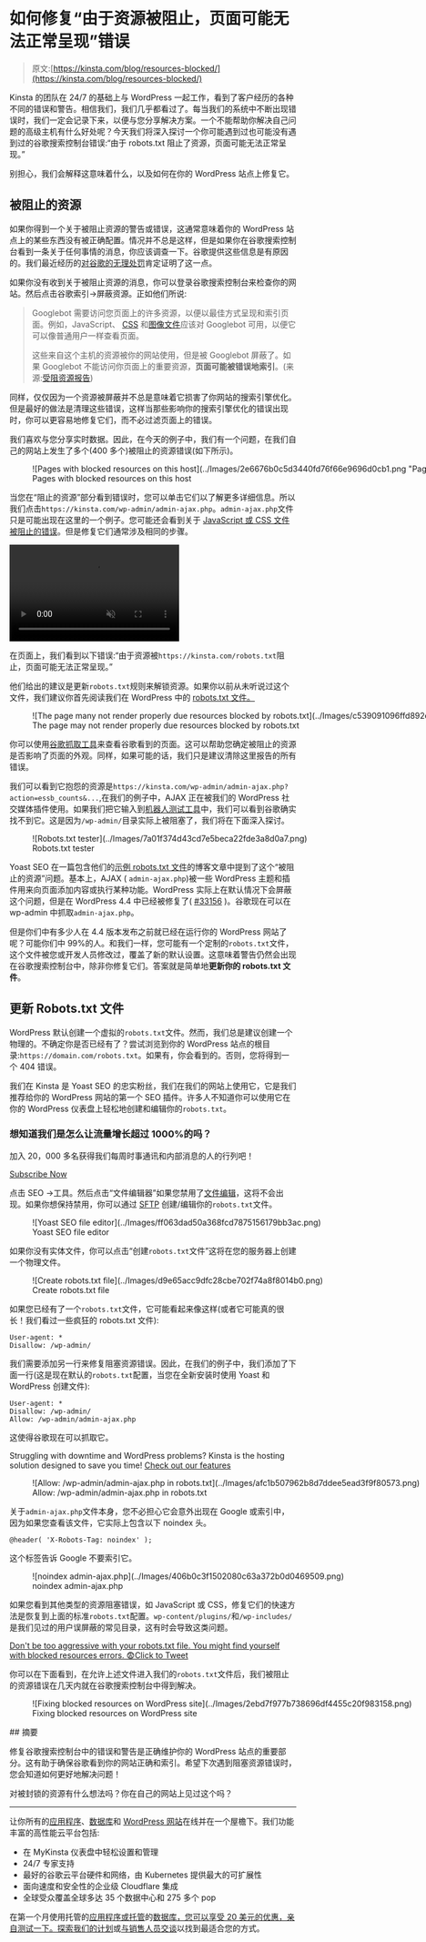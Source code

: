 # 如何修复“由于资源被阻止，页面可能无法正常呈现”错误

> 原文:[https://kinsta.com/blog/resources-blocked/](https://kinsta.com/blog/resources-blocked/)

Kinsta 的团队在 24/7 的基础上与 WordPress 一起工作，看到了客户经历的各种不同的错误和警告。相信我们，我们几乎都看过了。每当我们的系统中不断出现错误时，我们一定会记录下来，以便与您分享解决方案。一个不能帮助你解决自己问题的高级主机有什么好处呢？今天我们将深入探讨一个你可能遇到过也可能没有遇到过的谷歌搜索控制台错误:“由于 robots.txt 阻止了资源，页面可能无法正常呈现。”

别担心，我们会解释这意味着什么，以及如何在你的 WordPress 站点上修复它。

## 被阻止的资源

如果你得到一个关于被阻止资源的警告或错误，这通常意味着你的 WordPress 站点上的某些东西没有被正确配置。情况并不总是这样，但是如果你在谷歌搜索控制台看到一条关于任何事情的消息，你应该调查一下。谷歌提供这些信息是有原因的。我们最近经历的[对谷歌的无理处罚](https://kinsta.com/blog/decline-seo-rankings/)肯定证明了这一点。

如果你没有收到关于被阻止资源的消息，你可以登录谷歌搜索控制台来检查你的网站。然后点击谷歌索引→屏蔽资源。正如他们所说:

> Googlebot 需要访问您页面上的许多资源，以便以最佳方式呈现和索引页面。例如，JavaScript、 [CSS](https://kinsta.com/blog/wordpress-css/) 和[图像文件](https://kinsta.com/blog/image-file-types/)应该对 Googlebot 可用，以便它可以像普通用户一样查看页面。
> 
> 这些来自这个主机的资源被你的网站使用，但是被 Googlebot 屏蔽了。如果 Googlebot 不能访问你页面上的重要资源，**页面可能被错误地索引**。(来源:[受阻资源报告](https://support.google.com/webmasters/answer/6153277))

同样，仅仅因为一个资源被屏蔽并不总是意味着它损害了你网站的搜索引擎优化。但是最好的做法是清理这些错误，这样当那些影响你的搜索引擎优化的错误出现时，你可以更容易地修复它们，而不必过滤页面上的错误。

我们喜欢与您分享实时数据。因此，在今天的例子中，我们有一个问题，在我们自己的网站上发生了多个(400 多个)被阻止的资源错误(如下所示)。

<figure id="attachment_21773" aria-describedby="caption-attachment-21773" style="width: 2064px" class="wp-caption aligncenter">![Pages with blocked resources on this host](../Images/2e6676b0c5d3440fd76f66e9696d0cb1.png "Pages with blocked resources on this host")

<figcaption id="caption-attachment-21773" class="wp-caption-text">Pages with blocked resources on this host</figcaption>

</figure>

当您在“阻止的资源”部分看到错误时，您可以单击它们以了解更多详细信息。所以我们点击`https://kinsta.com/wp-admin/admin-ajax.php`。`admin-ajax.php`文件只是可能出现在这里的一个例子。您可能还会看到关于 [JavaScript 或 CSS 文件被阻止的错误](https://www.seroundtable.com/google-warning-googlebot-css-js-20665.html)。但是修复它们通常涉及相同的步骤。

<link rel="stylesheet" href="https://kinsta.com/wp-content/themes/kinsta/dist/components/ctas/cta-mini.css?ver=2e932b8aba3918bfb818">

<aside class="sidebar-cta">

<form id="cta-mini-competition-form" class="cta-mini__content cta-mini__content--comparison" action="https://kinsta.com/kinsta-alternatives/" method="post"><video src="https://kinsta.com/wp-content/themes/kinsta/images/components/sidebar-cta/podium.mp4" loading="lazy" width="298" height="170" aria-hidden="true" loop="true" autoplay="true" playsinline="true" muted="true" disablepictureinpicture="true"><label for="cta-mini-competitors">See how Kinsta stacks up against the competition.</label> <select name="cta-mini-competitors" id="cta-mini-competitors"><option value="">Select your provider</option> <option value="https://kinsta.com/wp-engine-alternative/">WP Engine</option> <option value="https://kinsta.com/siteground-alternative/">SiteGround</option> <option value="https://kinsta.com/godaddy-alternative/">GoDaddy</option> <option value="https://kinsta.com/bluehost-alternative/">Bluehost</option> <option value="https://kinsta.com/flywheel-hosting-alternative/">Flywheel</option> <option value="https://kinsta.com/hostgator-alternative/">HostGator</option> <option value="https://kinsta.com/cloudways-alternative/">Cloudways</option> <option value="https://kinsta.com/aws-alternative/">AWS</option> <option value="https://kinsta.com/digitalocean-alternative/">Digital Ocean</option> <option value="https://kinsta.com/dreamhost-alternative/">DreamHost</option> <option value="https://kinsta.com/kinsta-alternatives/">Other</option></select> <button class="button" type="submit" data-track-ga-category="sidebar-cta" data-track-ga-label="variation_comparison">Compare</button></video></form>

</aside>

在页面上，我们看到以下错误:“由于资源被`https://kinsta.com/robots.txt`阻止，页面可能无法正常呈现。”

他们给出的建议是更新`robots.txt`规则来解锁资源。如果你以前从未听说过这个文件，我们建议你首先阅读我们在 WordPress 中的 [robots.txt 文件。](https://kinsta.com/blog/wordpress-robots-txt/)

<figure id="attachment_21780" aria-describedby="caption-attachment-21780" style="width: 1349px" class="wp-caption aligncenter">![The page many not render properly due resources blocked by robots.txt](../Images/c539091096ffd892edd0212cea4afb9b.png)

<figcaption id="caption-attachment-21780" class="wp-caption-text">The page may not render properly due resources blocked by robots.txt</figcaption>

</figure>

你可以使用[谷歌抓取工具](https://www.google.com/webmasters/tools/googlebot-fetch)来查看谷歌看到的页面。这可以帮助您确定被阻止的资源是否影响了页面的外观。同样，如果可能的话，我们只是建议清除这里报告的所有错误。

我们可以看到它抱怨的资源是`https://kinsta.com/wp-admin/admin-ajax.php?action=essb_counts&...`,在我们的例子中，AJAX 正在被我们的 WordPress 社交媒体插件使用。如果我们把它输入到[机器人测试工具](https://www.google.com/webmasters/tools/robots-testing-tool)中，我们可以看到谷歌确实找不到它。这是因为`/wp-admin/`目录实际上被阻塞了，我们将在下面深入探讨。

<figure id="attachment_21829" aria-describedby="caption-attachment-21829" style="width: 1795px" class="wp-caption aligncenter">![Robots.txt tester](../Images/7a01f374d43cd7e5beca22fde3a8d0a7.png)

<figcaption id="caption-attachment-21829" class="wp-caption-text">Robots.txt tester</figcaption>

</figure>

Yoast SEO 在一篇包含他们的[示例 robots.txt 文件](https://yoast.com/wordpress-robots-txt-example/)的博客文章中提到了这个“被阻止的资源”问题。基本上，AJAX ( `admin-ajax.php`)被一些 WordPress 主题和插件用来向页面添加内容或执行某种功能。WordPress 实际上在默认情况下会屏蔽这个问题，但是在 WordPress 4.4 中已经被修复了( [#33156](https://core.trac.wordpress.org/ticket/33156) )。谷歌现在可以在 wp-admin 中抓取`admin-ajax.php`。

但是你们中有多少人在 4.4 版本发布之前就已经在运行你的 WordPress 网站了呢？可能你们中 99%的人。和我们一样，您可能有一个定制的`robots.txt`文件，这个文件被您或开发人员修改过，覆盖了新的默认设置。这意味着警告仍然会出现在谷歌搜索控制台中，除非你修复它们。答案就是简单地**更新你的 robots.txt 文件**。

## 更新 Robots.txt 文件

WordPress 默认创建一个虚拟的`robots.txt`文件。然而，我们总是建议创建一个物理的。不确定你是否已经有了？尝试浏览到你的 WordPress 站点的根目录:`https://domain.com/robots.txt`。如果有，你会看到的。否则，您将得到一个 404 错误。

我们在 Kinsta 是 Yoast SEO 的忠实粉丝，我们在我们的网站上使用它，它是我们推荐给你的 WordPress 网站的第一个 SEO 插件。许多人不知道你可以使用它在你的 WordPress 仪表盘上轻松地创建和编辑你的`robots.txt`。

 <dialog id="newsletter" class="dialog dialog has-dark-blue-background-color email-modal" aria-hidden="true">## 注册订阅时事通讯

<kinsta-form show-name="false" show-phone="false" show-website="false" show-company="false" show-disk-space="false" show-monthly-visits="false" show-number-of-websites="false" show-message="false" submit-button-text="Sign Up Now" submit-button-text-sending="Signing Up..." success-title="Thanks for subscribing!" success-message="Keep an eye out for our next newsletter." terms-template="newsletter" hubspot-source="subscribe_to_newsletter" submit-button-text-loading="Signing Up"></kinsta-form></dialog>

### 想知道我们是怎么让流量增长超过 1000%的吗？

加入 20，000 多名获得我们每周时事通讯和内部消息的人的行列吧！

[Subscribe Now](#newsletter)

点击 SEO →工具。然后点击“文件编辑器”如果您禁用了[文件编辑](https://codex.wordpress.org/Hardening_WordPress#Disable_File_Editing)，这将不会出现。如果你想保持禁用，你可以通过 [SFTP](https://kinsta.com/knowledgebase/how-to-use-sftp/) 创建/编辑你的`robots.txt`文件。

<figure id="attachment_21817" aria-describedby="caption-attachment-21817" style="width: 1682px" class="wp-caption aligncenter">![Yoast SEO file editor](../Images/ff063dad50a368fcd7875156179bb3ac.png)

<figcaption id="caption-attachment-21817" class="wp-caption-text">Yoast SEO file editor</figcaption>

</figure>

如果你没有实体文件，你可以点击“创建`robots.txt`文件”这将在您的服务器上创建一个物理文件。

<figure id="attachment_21839" aria-describedby="caption-attachment-21839" style="width: 1308px" class="wp-caption aligncenter">![Create robots.txt file](../Images/d9e65acc9dfc28cbe702f74a8f8014b0.png)

<figcaption id="caption-attachment-21839" class="wp-caption-text">Create robots.txt file</figcaption>

</figure>

如果您已经有了一个`robots.txt`文件，它可能看起来像这样(或者它可能真的很长！我们看过一些疯狂的 robots.txt 文件):

```
User-agent: *
Disallow: /wp-admin/
```

我们需要添加另一行来修复阻塞资源错误。因此，在我们的例子中，我们添加了下面一行(这是现在默认的`robots.txt`配置，当您在全新安装时使用 Yoast 和 WordPress 创建文件):

```
User-agent: *
Disallow: /wp-admin/
Allow: /wp-admin/admin-ajax.php
```

这使得谷歌现在可以抓取它。

Struggling with downtime and WordPress problems? Kinsta is the hosting solution designed to save you time! [Check out our features](https://kinsta.com/features/)

<figure id="attachment_21785" aria-describedby="caption-attachment-21785" style="width: 1376px" class="wp-caption aligncenter">![Allow: /wp-admin/admin-ajax.php in robots.txt](../Images/afc1b507962b8d7ddee5ead3f9f80573.png)

<figcaption id="caption-attachment-21785" class="wp-caption-text">Allow: /wp-admin/admin-ajax.php in robots.txt</figcaption>

</figure>

关于`admin-ajax.php`文件本身，您不必担心它会意外出现在 Google 或索引中，因为如果您查看该文件，它实际上包含以下 noindex 头。

```
@header( 'X-Robots-Tag: noindex' );
```

这个标签告诉 Google 不要索引它。

<figure id="attachment_21825" aria-describedby="caption-attachment-21825" style="width: 1532px" class="wp-caption aligncenter">![noindex admin-ajax.php](../Images/406b0c3f1502080c63a372b0d0469509.png)

<figcaption id="caption-attachment-21825" class="wp-caption-text">noindex admin-ajax.php</figcaption>

</figure>

<kinsta-advanced-cta language="en_US" type-int-post="19838" type-int-position="4">如果您看到其他类型的资源阻塞错误，如 JavaScript 或 CSS，修复它们的快速方法是恢复到上面的标准`robots.txt`配置。`wp-content/plugins/`和`/wp-includes/`是我们见过的用户误屏蔽的常见目录，这有时会导致这类问题。</kinsta-advanced-cta>

[Don't be too aggressive with your robots.txt file. You might find yourself with blocked resources errors. 😨Click to Tweet](https://twitter.com/intent/tweet?url=https%3A%2F%2Fbit.ly%2F3iyNwgv&via=kinsta&text=Don%27t+be+too+aggressive+with+your+robots.txt+file.+You+might+find+yourself+with+blocked+resources+errors.+%F0%9F%98%A8&hashtags=WordPress%2Cwebdev)

你可以在下面看到，在允许上述文件进入我们的`robots.txt`文件后，我们被阻止的资源错误在几天内就在谷歌搜索控制台中得到解决。

<figure id="attachment_21783" aria-describedby="caption-attachment-21783" style="width: 1850px" class="wp-caption aligncenter">![Fixing blocked resources on WordPress site](../Images/2ebd7f977b738696df4455c20f983158.png)

<figcaption id="caption-attachment-21783" class="wp-caption-text">Fixing blocked resources on WordPress site</figcaption>

</figure>

 <kinsta-advanced-cta language="en_US" type-int-post="19838" type-int-position="5">## 摘要

修复谷歌搜索控制台中的错误和警告是正确维护你的 WordPress 站点的重要部分。这有助于确保谷歌看到你的网站正确和索引。希望下次遇到阻塞资源错误时，您会知道如何更好地解决问题！

对被封锁的资源有什么想法吗？你在自己的网站上见过这个吗？

* * *

让你所有的[应用程序](https://kinsta.com/application-hosting/)、[数据库](https://kinsta.com/database-hosting/)和 [WordPress 网站](https://kinsta.com/wordpress-hosting/)在线并在一个屋檐下。我们功能丰富的高性能云平台包括:

*   在 MyKinsta 仪表盘中轻松设置和管理
*   24/7 专家支持
*   最好的谷歌云平台硬件和网络，由 Kubernetes 提供最大的可扩展性
*   面向速度和安全性的企业级 Cloudflare 集成
*   全球受众覆盖全球多达 35 个数据中心和 275 多个 pop

在第一个月使用托管的[应用程序或托管](https://kinsta.com/application-hosting/)的[数据库，您可以享受 20 美元的优惠，亲自测试一下。探索我们的](https://kinsta.com/database-hosting/)[计划](https://kinsta.com/plans/)或[与销售人员交谈](https://kinsta.com/contact-us/)以找到最适合您的方式。</kinsta-advanced-cta>